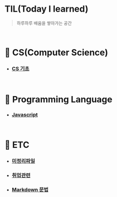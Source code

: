 ﻿# **TIL(Today I learned)**
> 하루하루 배움을 쌓아가는 공간

</br>

# :pushpin: CS(Computer Science)
- ### [CS 기초](https://github.com/kimcno3/TIL/blob/main/CS/csbasic.md)

</br>

# :pushpin: Programming Language
- ### [Javascript](https://github.com/kimcno3/TIL/blob/main/programming_language/javascript.md)

</br>

# :pushpin: ETC
- ### [미정리파일](https://github.com/kimcno3/TIL/blob/main/ETC/unprocessed.md)
- ### [취업관련](https://github.com/kimcno3/TIL/blob/main/ETC/recruitment.md)
- ### [Markdown 문법](https://github.com/kimcno3/TIL/blob/main/ETC/markdown.md)
